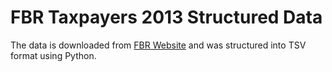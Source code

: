 FBR Taxpayers 2013 Structured Data
==================================

The data is downloaded from [FBR Website](http://download1.fbr.gov.pk/Docs/AllTaxpayersDirectory2013-2.pdf) and was structured into TSV format using Python.

